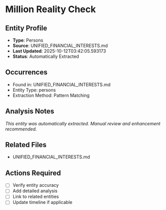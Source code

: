 # Million Reality Check

## Entity Profile
- **Type**: Persons
- **Source**: UNIFIED_FINANCIAL_INTERESTS.md
- **Last Updated**: 2025-10-12T03:42:05.593173
- **Status**: Automatically Extracted

## Occurrences
- Found in: UNIFIED_FINANCIAL_INTERESTS.md
- Entity Type: persons
- Extraction Method: Pattern Matching

## Analysis Notes
*This entity was automatically extracted. Manual review and enhancement recommended.*

## Related Files
- UNIFIED_FINANCIAL_INTERESTS.md

## Actions Required
- [ ] Verify entity accuracy
- [ ] Add detailed analysis
- [ ] Link to related entities
- [ ] Update timeline if applicable
